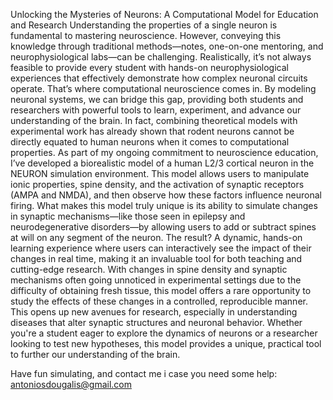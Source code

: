 Unlocking the Mysteries of Neurons: A Computational Model for Education and Research
Understanding the properties of a single neuron is fundamental to mastering neuroscience. However, conveying this knowledge through traditional methods—notes, one-on-one mentoring, and neurophysiological labs—can be challenging. Realistically, it’s not always feasible to provide every student with hands-on neurophysiological experiences that effectively demonstrate how complex neuronal circuits operate.
That’s where computational neuroscience comes in. By modeling neuronal systems, we can bridge this gap, providing both students and researchers with powerful tools to learn, experiment, and advance our understanding of the brain. In fact, combining theoretical models with experimental work has already shown that rodent neurons cannot be directly equated to human neurons when it comes to computational properties.
As part of my ongoing commitment to neuroscience education, I’ve developed a biorealistic model of a human L2/3 cortical neuron in the NEURON simulation environment. This model allows users to manipulate ionic properties, spine density, and the activation of synaptic receptors (AMPA and NMDA), and then observe how these factors influence neuronal firing.
What makes this model truly unique is its ability to simulate changes in synaptic mechanisms—like those seen in epilepsy and neurodegenerative disorders—by allowing users to add or subtract spines at will on any segment of the neuron. The result? A dynamic, hands-on learning experience where users can interactively see the impact of their changes in real time, making it an invaluable tool for both teaching and cutting-edge research.
With changes in spine density and synaptic mechanisms often going unnoticed in experimental settings due to the difficulty of obtaining fresh tissue, this model offers a rare opportunity to study the effects of these changes in a controlled, reproducible manner. This opens up new avenues for research, especially in understanding diseases that alter synaptic structures and neuronal behavior.
Whether you're a student eager to explore the dynamics of neurons or a researcher looking to test new hypotheses, this model provides a unique, practical tool to further our understanding of the brain.

Have fun simulating, and contact me i case you need some help: antoniosdougalis@gmail.com
